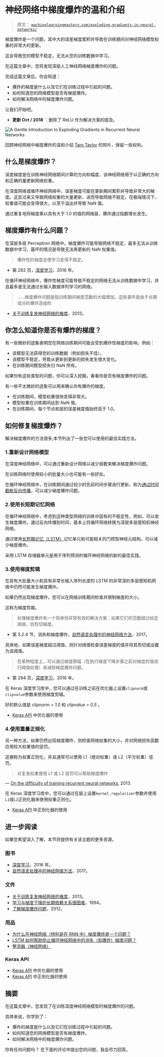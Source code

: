 # 神经网络中梯度爆炸的温和介绍

> 原文： [`machinelearningmastery.com/exploding-gradients-in-neural-networks/`](https://machinelearningmastery.com/exploding-gradients-in-neural-networks/)

梯度爆炸是一个问题，其中大的误差梯度累积并导致在训练期间对神经网络模型权重的非常大的更新。

这会导致您的模型不稳定，无法从您的训练数据中学习。

在这篇文章中，您将发现深层人工神经网络梯度爆炸的问题。

完成这篇文章后，你会知道：

*   爆炸的梯度是什么以及它们在训练过程中引起的问题。
*   如何知道您的网络模型是否有梯度爆炸。
*   如何解决网络中的梯度爆炸问题。

让我们开始吧。

*   **更新 Oct / 2018** ：删除了 ReLU 作为解决方案的提及。

![A Gentle Introduction to Exploding Gradients in Recurrent Neural Networks](img/ba10cf5120398411d9e2cd2ef9304a3d.jpg)

回顾神经网络中梯度爆炸的温和介绍
[Taro Taylor](https://www.flickr.com/photos/tjt195/2417533162/) 的照片，保留一些权利。

## 什么是梯度爆炸？

误差梯度是在训练神经网络期间计算的方向和幅度，该神经网络用于以正确的方向和正确的量更新网络权重。

在深度网络或循环神经网络中，误差梯度可能在更新期间累积并导致非常大的梯度。这反过来又导致网络权重的大量更新，进而导致网络不稳定。在极端情况下，权重值可能会变得很大，以至于溢出并导致 NaN 值。

通过重复地将梯度乘以具有大于 1.0 的值的网络层，爆炸通过指数增长发生。

## 梯度爆炸有什么问题？

在深层多层 Perceptron 网络中，梯度爆炸可能导致网络不稳定，最多无法从训练数据中学习，最坏的情况是导致无法再更新的 NaN 权重值。

> 爆炸性的梯度会使学习变得不稳定。

- 第 282 页，[深度学习](http://amzn.to/2fwdoKR)，2016 年。

在循环神经网络中，爆炸性梯度可能导致不稳定的网络无法从训练数据中学习，并且最多是无法通过长输入数据序列学习的网络。

> ......梯度爆炸问题是指训练期间梯度范数的大幅增加。这些事件是由于长期成分的爆炸造成的

- [关于训练复发神经网络的难度](http://proceedings.mlr.press/v28/pascanu13.pdf)，2013。

## 你怎么知道你是否有爆炸的梯度？

有一些微妙的迹象表明您在网络训练期间可能会受到爆炸性梯度的影响，例如：

*   该模型无法获得您的训练数据（例如损失不佳）。
*   该模型不稳定，导致从更新到更新的损失发生很大变化。
*   在训练期间模型损失归 NaN 所有。

如果你有这些类型的问题，你可以深入挖掘，看看你是否有梯度爆炸的问题。

有一些不太微妙的迹象可以用来确认你有爆炸的梯度。

*   在训练期间，模型权重很快变得非常大。
*   模型权重在训练期间达到 NaN 值。
*   在训练期间，每个节点和层的误差梯度值始终高于 1.0。

## 如何修复梯度爆炸？

解决梯度爆炸的方法很多;本节列出了一些您可以使用的最佳实践方法。

### 1.重新设计网络模型

在深度神经网络中，可以通过重新设计网络以减少层数来解决梯度爆炸问题。

在训练网络时使用较小的批量大小也可能有一些好处。

在循环神经网络中，在训练期间通过较少的先前时间步骤进行更新，称为[通过时间截断反向传播](https://machinelearningmastery.com/gentle-introduction-backpropagation-time/)，可以减少梯度爆炸问题。

### 2.使用长短期记忆网络

在循环神经网络中，考虑到这种类型网络的训练中固有的不稳定性，例如，可以发生梯度爆炸。通过反向传播到时间，基本上将循环网络转换为深层多层感知机神经网络。

通过使用[长短期记忆（LSTM）](https://machinelearningmastery.com/gentle-introduction-long-short-term-memory-networks-experts/)记忆单元和可能相关的门控型神经元结构，可以减少梯度爆炸。

采用 LSTM 存储器单元是用于序列预测的循环神经网络的新的最佳实践。

### 3.使用梯度剪辑

在具有大批量大小和具有非常长输入序列长度的 LSTM 的非常深的多层感知机网络中仍然可能发生梯度爆炸。

如果仍然出现梯度爆炸，您可以在网络训练期间检查并限制梯度的大小。

这称为梯度剪裁。

> 处理梯度爆炸有一个简单但非常有效的解决方案：如果它们的范数超过给定阈值，则剪切梯度。

- 第 5.2.4 节，消失和梯度爆炸，[自然语言处理中的神经网络方法](http://amzn.to/2fwTPCn)，2017。

具体地，如果误差梯度超过阈值，则针对阈值检查误差梯度的值并将其剪切或设置为该阈值。

> 在某种程度上，可以通过梯度限幅（在执行梯度下降步骤之前对梯度的值进行阈值处理）来减轻梯度爆炸问题。

- 第 294 页，[深度学习](http://amzn.to/2fwdoKR)，2016 年。

在 Keras 深度学习库中，您可以通过在训练之前在优化器上设置`clipnorm`或`clipvalue`参数来使用梯度剪辑。

好的默认值是 _clipnorm = 1.0_ 和 _clipvalue = 0.5_ 。

*   [Keras API](https://keras.io/optimizers/) 中优化器的使用

### 4.使用重量正规化

另一种方法，如果仍然出现梯度爆炸，则检查网络权重的大小，并对网络损失函数应用较大权重值的惩罚。

这被称为权重正则化，并且通常可以使用 L1（绝对权重）或 L2（平方权重）惩罚。

> 对复发权重使用 L1 或 L2 惩罚可以帮助梯度爆炸

— [On the difficulty of training recurrent neural networks](http://proceedings.mlr.press/v28/pascanu13.pdf), 2013.

在 Keras 深度学习库中，您可以通过在层上设置`kernel_regularizer`参数并使用`L1`或`L2`正则化器来使用权重正则化。

*   [Keras API](https://keras.io/regularizers/) 中正则化器的使用

## 进一步阅读

如果您希望深入了解，本节将提供有关该主题的更多资源。

### 图书

*   [深度学习](http://amzn.to/2fwdoKR)，2016 年。
*   [自然语言处理中的神经网络方法](http://amzn.to/2fwTPCn)，2017。

### 文件

*   [关于训练复发神经网络的难度](http://proceedings.mlr.press/v28/pascanu13.pdf)，2013。
*   [学习与梯度下降的长期依赖关系很困难](http://www.dsi.unifi.it/~paolo/ps/tnn-94-gradient.pdf)，1994。
*   [了解梯度爆炸问题](https://pdfs.semanticscholar.org/728d/814b92a9d2c6118159bb7d9a4b3dc5eeaaeb.pdf)，2012。

### 用品

*   [为什么在神经网络（特别是在 RNN 中）梯度爆炸是一个问题？](https://www.quora.com/Why-is-it-a-problem-to-have-exploding-gradients-in-a-neural-net-especially-in-an-RNN)
*   [LSTM 如何帮助防止循环神经网络中的消失（和爆炸）梯度问题？](https://www.quora.com/How-does-LSTM-help-prevent-the-vanishing-and-exploding-gradient-problem-in-a-recurrent-neural-network)
*   [整流器（神经网络）](https://en.wikipedia.org/wiki/Rectifier_(neural_networks))

### Keras API

*   [Keras API](https://keras.io/optimizers/) 中优化器的使用
*   [Keras API](https://keras.io/regularizers/) 中正则化器的使用

## 摘要

在这篇文章中，您发现了在训练深度神经网络模型时梯度爆炸的问题。

具体来说，你学到了：

*   爆炸的梯度是什么以及它们在训练过程中引起的问题。
*   如何知道您的网络模型是否有梯度爆炸。
*   如何解决网络中的梯度爆炸问题。

你有任何问题吗？
在下面的评论中提出您的问题，我会尽力回答。
